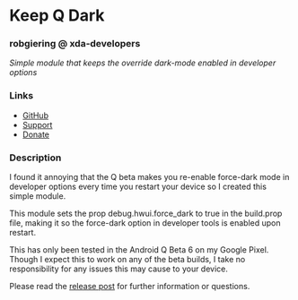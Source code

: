 # Keep Q Dark
### robgiering @ xda-developers
*Simple module that keeps the override dark-mode enabled in developer options*

### Links
* [GitHub](https://github.com/robgiering/keepqdark)
* [Support](https://forum.xda-developers.com/showthread.php?t=3956852)
* [Donate](https://forum.xda-developers.com/donatetome.php?u=9960416)

### Description
I found it annoying that the Q beta makes you re-enable force-dark mode in developer options every time you restart your device so I created this simple module.

This module sets the prop debug.hwui.force_dark to true in the build.prop file, making it so the force-dark option in developer tools is enabled upon restart.

This has only been tested in the Android Q Beta 6 on my Google Pixel. Though I expect this to work on any of the beta builds, I take no responsibility for any issues this may cause to your device.

Please read the [release post](https://forum.xda-developers.com/showthread.php?t=3956852) for further information or questions.
